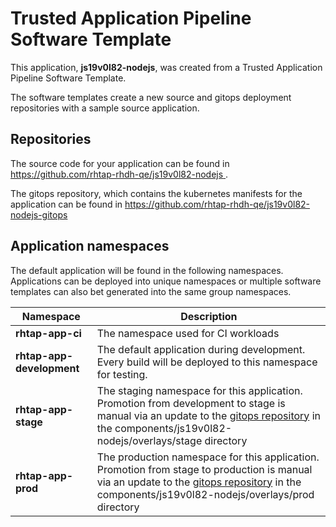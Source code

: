 # Trusted Application Pipeline Software Template

This application, **js19v0l82-nodejs**, was created from a Trusted Application Pipeline Software Template.

The software templates create a new source and gitops deployment repositories with a sample source application. 

## Repositories

The source code for your application can be found in [https://github.com/rhtap-rhdh-qe/js19v0l82-nodejs ](https://github.com/rhtap-rhdh-qe/js19v0l82-nodejs ).
 
The gitops repository, which contains the kubernetes manifests for the application can be found in 
[https://github.com/rhtap-rhdh-qe/js19v0l82-nodejs-gitops ](https://github.com/rhtap-rhdh-qe/js19v0l82-nodejs-gitops ) 

## Application namespaces 

The default application will be found in the following namespaces. Applications can be deployed into unique namespaces or multiple software templates can also bet generated into the same group namespaces.  

|  Namespace   |  Description   |  
| -------- | -------- |
| **rhtap-app-ci** | The namespace used for CI workloads |
| **rhtap-app-development** | The default application during development. Every build will be deployed to this namespace for testing. |
| **rhtap-app-stage** | The staging namespace for this application. Promotion from development to stage is manual via an update to the [gitops repository](https://github.com/rhtap-rhdh-qe/js19v0l82-nodejs-gitops ) in the components/js19v0l82-nodejs/overlays/stage directory |
| **rhtap-app-prod** | The production namespace for this application. Promotion from stage to production is manual via an update to the [gitops repository](https://github.com/rhtap-rhdh-qe/js19v0l82-nodejs-gitops ) in the components/js19v0l82-nodejs/overlays/prod directory |